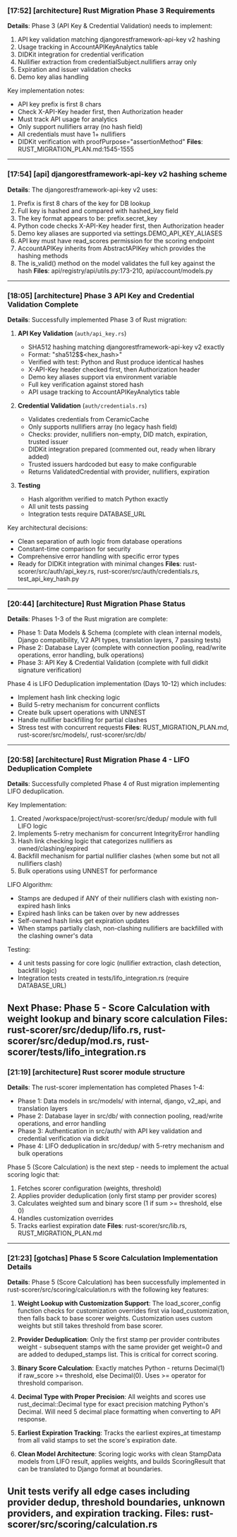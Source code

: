 ### [17:52] [architecture] Rust Migration Phase 3 Requirements
**Details**: Phase 3 (API Key & Credential Validation) needs to implement:
1. API key validation matching djangorestframework-api-key v2 hashing
2. Usage tracking in AccountAPIKeyAnalytics table
3. DIDKit integration for credential verification
4. Nullifier extraction from credentialSubject.nullifiers array only
5. Expiration and issuer validation checks
6. Demo key alias handling

Key implementation notes:
- API key prefix is first 8 chars
- Check X-API-Key header first, then Authorization header
- Must track API usage for analytics
- Only support nullifiers array (no hash field)
- All credentials must have 1+ nullifiers
- DIDKit verification with proofPurpose="assertionMethod"
**Files**: RUST_MIGRATION_PLAN.md:1545-1555
---

### [17:54] [api] djangorestframework-api-key v2 hashing scheme
**Details**: The djangorestframework-api-key v2 uses:
1. Prefix is first 8 chars of the key for DB lookup
2. Full key is hashed and compared with hashed_key field
3. The key format appears to be: prefix.secret_key
4. Python code checks X-API-Key header first, then Authorization header
5. Demo key aliases are supported via settings.DEMO_API_KEY_ALIASES
6. API key must have read_scores permission for the scoring endpoint
7. AccountAPIKey inherits from AbstractAPIKey which provides the hashing methods
8. The is_valid() method on the model validates the full key against the hash
**Files**: api/registry/api/utils.py:173-210, api/account/models.py
---

### [18:05] [architecture] Phase 3 API Key and Credential Validation Complete
**Details**: Successfully implemented Phase 3 of Rust migration:

1. **API Key Validation** (`auth/api_key.rs`)
   - SHA512 hashing matching djangorestframework-api-key v2 exactly
   - Format: "sha512$$<hex_hash>" 
   - Verified with test: Python and Rust produce identical hashes
   - X-API-Key header checked first, then Authorization header
   - Demo key aliases support via environment variable
   - Full key verification against stored hash
   - API usage tracking to AccountAPIKeyAnalytics table

2. **Credential Validation** (`auth/credentials.rs`)
   - Validates credentials from CeramicCache
   - Only supports nullifiers array (no legacy hash field)
   - Checks: provider, nullifiers non-empty, DID match, expiration, trusted issuer
   - DIDKit integration prepared (commented out, ready when library added)
   - Trusted issuers hardcoded but easy to make configurable
   - Returns ValidatedCredential with provider, nullifiers, expiration

3. **Testing**
   - Hash algorithm verified to match Python exactly
   - All unit tests passing
   - Integration tests require DATABASE_URL

Key architectural decisions:
- Clean separation of auth logic from database operations
- Constant-time comparison for security
- Comprehensive error handling with specific error types
- Ready for DIDKit integration with minimal changes
**Files**: rust-scorer/src/auth/api_key.rs, rust-scorer/src/auth/credentials.rs, test_api_key_hash.py
---

### [20:44] [architecture] Rust Migration Phase Status
**Details**: Phases 1-3 of the Rust migration are complete:
- Phase 1: Data Models & Schema (complete with clean internal models, Django compatibility, V2 API types, translation layers, 7 passing tests)
- Phase 2: Database Layer (complete with connection pooling, read/write operations, error handling, bulk operations)
- Phase 3: API Key & Credential Validation (complete with full didkit signature verification)

Phase 4 is LIFO Deduplication implementation (Days 10-12) which includes:
- Implement hash link checking logic
- Build 5-retry mechanism for concurrent conflicts
- Create bulk upsert operations with UNNEST
- Handle nullifier backfilling for partial clashes
- Stress test with concurrent requests
**Files**: RUST_MIGRATION_PLAN.md, rust-scorer/src/models/, rust-scorer/src/db/
---

### [20:58] [architecture] Rust Migration Phase 4 - LIFO Deduplication Complete
**Details**: Successfully completed Phase 4 of Rust migration implementing LIFO deduplication.

Key Implementation:
1. Created /workspace/project/rust-scorer/src/dedup/ module with full LIFO logic
2. Implements 5-retry mechanism for concurrent IntegrityError handling
3. Hash link checking logic that categorizes nullifiers as owned/clashing/expired
4. Backfill mechanism for partial nullifier clashes (when some but not all nullifiers clash)
5. Bulk operations using UNNEST for performance

LIFO Algorithm:
- Stamps are deduped if ANY of their nullifiers clash with existing non-expired hash links
- Expired hash links can be taken over by new addresses
- Self-owned hash links get expiration updates
- When stamps partially clash, non-clashing nullifiers are backfilled with the clashing owner's data

Testing:
- 4 unit tests passing for core logic (nullifier extraction, clash detection, backfill logic)
- Integration tests created in tests/lifo_integration.rs (require DATABASE_URL)

Next Phase: Phase 5 - Score Calculation with weight lookup and binary score calculation
**Files**: rust-scorer/src/dedup/lifo.rs, rust-scorer/src/dedup/mod.rs, rust-scorer/tests/lifo_integration.rs
---

### [21:19] [architecture] Rust scorer module structure
**Details**: The rust-scorer implementation has completed Phases 1-4:
- Phase 1: Data models in src/models/ with internal, django, v2_api, and translation layers
- Phase 2: Database layer in src/db/ with connection pooling, read/write operations, and error handling
- Phase 3: Authentication in src/auth/ with API key validation and credential verification via didkit
- Phase 4: LIFO deduplication in src/dedup/ with 5-retry mechanism and bulk operations

Phase 5 (Score Calculation) is the next step - needs to implement the actual scoring logic that:
1. Fetches scorer configuration (weights, threshold)
2. Applies provider deduplication (only first stamp per provider scores)
3. Calculates weighted sum and binary score (1 if sum >= threshold, else 0)
4. Handles customization overrides
5. Tracks earliest expiration date
**Files**: rust-scorer/src/lib.rs, RUST_MIGRATION_PLAN.md
---

### [21:23] [gotchas] Phase 5 Score Calculation Implementation Details
**Details**: Phase 5 (Score Calculation) has been successfully implemented in rust-scorer/src/scoring/calculation.rs with the following key features:

1. **Weight Lookup with Customization Support**: The load_scorer_config function checks for customization overrides first via load_customization, then falls back to base scorer weights. Customization uses custom weights but still takes threshold from base scorer.

2. **Provider Deduplication**: Only the first stamp per provider contributes weight - subsequent stamps with the same provider get weight=0 and are added to deduped_stamps list. This is critical for correct scoring.

3. **Binary Score Calculation**: Exactly matches Python - returns Decimal(1) if raw_score >= threshold, else Decimal(0). Uses >= operator for threshold comparison.

4. **Decimal Type with Proper Precision**: All weights and scores use rust_decimal::Decimal type for exact precision matching Python's Decimal. Will need 5 decimal place formatting when converting to API response.

5. **Earliest Expiration Tracking**: Tracks the earliest expires_at timestamp from all valid stamps to set the score's expiration date.

6. **Clean Model Architecture**: Scoring logic works with clean StampData models from LIFO result, applies weights, and builds ScoringResult that can be translated to Django format at boundaries.

Unit tests verify all edge cases including provider dedup, threshold boundaries, unknown providers, and expiration tracking.
**Files**: rust-scorer/src/scoring/calculation.rs
---

